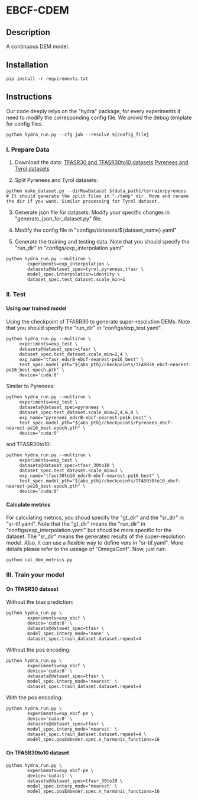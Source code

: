 # EBCF-CDEM

## Description
A continuous DEM model.

## Installation
```
pip install -r requirements.txt
```

## Instructions

Our code deeply relys on the "hydra" package, for every experiments it need to modify the corresponding config file. We provid the debug template for config files.
```
python hydra_run.py --cfg job --resolve ${config_file}

```

### I. Prepare Data
1. Download the data:
[TFASR30 and TFASR30to10 datasets](https://doi.org/10.6084/m9.figshare.19225374)
[Pyrenees and Tyrol datasets](https://www.virvig.eu/fcn-terrains/terrains.zip)

2. Split Pyrenees and Tyrol datasets:
```
python make_dataset.py --dirRawDataset ${data_path}/terrain/pyrenees
# It should generate the split files in "./temp" dir. Move and rename the dir if you want. Similar processing for Tyrol dataset.
```

3. Generate json file for datasets: Modify your specific changes in "generate_json_for_dataset.py" file.

4. Modify the config file in "configs/datasets/${dataset_name}.yaml"

5. Generate the training and testing data. Note that you should specify the "run_dir" in "configs/exp_interpolation.yaml"
```
python hydra_run.py --multirun \
        experiments=exp_interpolation \
        datasets@dataset_spec=tyrol,pyrenees,tfasr \
        model_spec.interpolation=identity \
        dataset_spec.test_dataset.scale_min=1
```

### II. Test

#### Using our trained model
Using the checkpoint of TFASR30 to generate super-resolution DEMs. Note that you should specify the "run_dir" in "configs/exp_test.yaml".
```
python hydra_run.py --multirun \
     experiments=exp_test \
     datasets@dataset_spec=tfasr \
     dataset_spec.test_dataset.scale_min=2,4 \
     exp_name="tfasr_edsrB-ebcf-nearest-pe16_best" \
     test_spec.model_pth="${abs_pth}/checkpoints/TFASR30_ebcf-nearest-pe16_best-epoch.pth" \
     device='cuda:0'
```
Similar to Pyrenees:
```
python hydra_run.py --multirun \
     experiments=exp_test \
     datasets@dataset_spec=pyrenees \
     dataset_spec.test_dataset.scale_min=2,4,6,8 \
     exp_name="pyrenees_edsrB-ebcf-nearest-pe16_best" \
     test_spec.model_pth="${abs_pth}/checkpoints/Pyrenees_ebcf-nearest-pe16_best-epoch.pth" \
     device='cuda:0'
```
and TFASR30to10:
```
python hydra_run.py --multirun \
     experiments=exp_test \
     datasets@dataset_spec=tfasr_30to10 \
     dataset_spec.test_dataset.scale_min=3 \
     exp_name="tfasr30to10_edsrB-ebcf-nearest-pe16_best" \
     test_spec.model_pth="${abs_pth}/checkpoints/TFASR30to10_ebcf-nearest-pe16_best-epoch.pth" \
     device='cuda:0'
```

#### Calculate metrics
For calculating metrics, you shoud specify the "gt_dir" and the "sr_dir" in "sr-tif.yaml". Note that the "gt_dir" means the "run_dir" in "configs/exp_interpolation.yaml" but shoud be more specific for the dataset. The "sr_dir" means the generated results of the super-resolution model.
Also, it can use a flexible way to define *vars* in "sr-tif.yaml". More details please refer to the useage of "OmegaConf".
Now, just run:
```
python cal_dem_metrics.py
```



### III. Train your model

#### On TFASR30 dataset
Without the bias prediction:
```
python hydra_run.py \
        experiments=exp_ebcf \
        device='cuda:0' \
        datasets@dataset_spec=tfasr \
        model_spec.interp_mode='none' \
        dataset_spec.train_dataset.dataset.repeat=4 
```

Without the pos encoding:
```
python hydra_run.py \
        experiments=exp_ebcf \
        device='cuda:0' \
        datasets@dataset_spec=tfasr \
        model_spec.interp_mode='nearest' \
        dataset_spec.train_dataset.dataset.repeat=4
```

With the pos encoding:
```
python hydra_run.py \
        experiments=exp_ebcf-pe \
        device='cuda:0' \
        datasets@dataset_spec=tfasr \
        model_spec.interp_mode='nearest' \
        dataset_spec.train_dataset.dataset.repeat=4 \
        model_spec.posEmbeder.spec.n_harmonic_functions=16
```

#### On TFASR30to10 dataset

```
python hydra_run.py \
        experiments=exp_ebcf-pe \
        device='cuda:1' \
        datasets@dataset_spec=tfasr_30to10 \
        model_spec.interp_mode='nearest' \
        model_spec.posEmbeder.spec.n_harmonic_functions=16
```